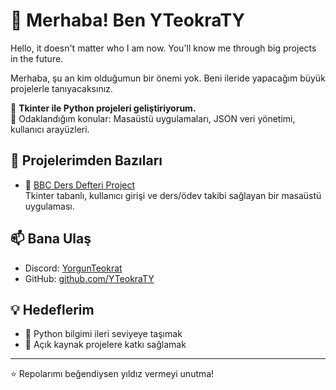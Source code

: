 # 👋 Merhaba! Ben YTeokraTY

Hello, it doesn't matter who I am now. You'll know me through big projects in the future.

Merhaba, şu an kim olduğumun bir önemi yok. Beni ileride yapacağım büyük projelerle tanıyacaksınız.


📌 **Tkinter ile Python projeleri geliştiriyorum.**  
🎯 Odaklandığım konular: Masaüstü uygulamaları, JSON veri yönetimi, kullanıcı arayüzleri.

## 🚀 Projelerimden Bazıları

- 📘 [BBC Ders Defteri Project](https://github.com/YTeokraTY/BBC-Ders-Defteri-Project)  
  Tkinter tabanlı, kullanıcı girişi ve ders/ödev takibi sağlayan bir masaüstü uygulaması.

## 📫 Bana Ulaş

- Discord: [YorgunTeokrat](https://discord.com/users/yorgun_teokrat)  
- GitHub: [github.com/YTeokraTY](https://github.com/YTeokraTY)

  
## 💡 Hedeflerim

- 🧠 Python bilgimi ileri seviyeye taşımak  
- 🔧 Açık kaynak projelere katkı sağlamak

---

⭐️ Repolarımı beğendiysen yıldız vermeyi unutma!
